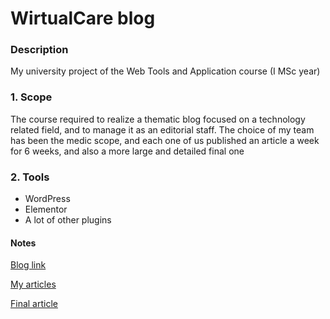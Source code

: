 # WirtualCare blog

### Description
My university project of the Web Tools and Application course (I MSc year)

### 1. Scope
The course required to realize a thematic blog focused on a technology related field, and to manage it as an editorial staff. The choice of my team has been the medic scope, and each one of us published an article a week for 6 weeks, and also a more large and detailed final one

### 2. Tools
- WordPress
- Elementor
- A lot of other plugins

#### Notes
[Blog link](https://wirtualcare.altervista.org/?doing_wp_cron=1656854321.7694571018218994140625)

[My articles](https://wirtualcare.altervista.org/author/umberto-pasinetti)

[Final article](https://wirtualcare.altervista.org/v-therapy/hikikomori-e-realta-virtuale-una-nuova-metodologia-dintervento/)

